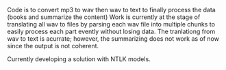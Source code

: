 Code is to convert mp3 to wav then wav to text to finally process the data (books and summarize the content)
Work is currently at the stage of translating all wav to files by parsing each wav file into multiple chunks to easily process each part evently without losing data.
The tranlationg from wav to text is acurrate; however, the summarizing does not work as of now since the output is not coherent.

Currently developing a solution with NTLK models.
